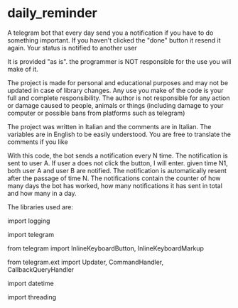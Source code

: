 # daily_reminder
A telegram bot that every day send you a notification if you have to do something important. If you haven't clicked the "done" button it resend it again. Your status is notified to another user

It is provided "as is". the programmer is NOT responsible for the use you will make of it.

The project is made for personal and educational purposes and may not be updated in case of library changes. Any use you make of the code is your full and complete responsibility. The author is not responsible for any action or damage caused to people, animals or things (including damage to your computer or possible bans from platforms such as telegram)

The project was written in Italian and the comments are in Italian. The variables are in English to be easily understood. You are free to translate the comments if you like

With this code, the bot sends a notification every N time. The notification is sent to user A. If user a does not click the button, I will enter. given time N1, both user A and user B are notified. The notification is automatically resent after the passage of time N. The notifications contain the counter of how many days the bot has worked, how many notifications it has sent in total and how many in a day.

The libraries used are:

import logging

import telegram

from telegram import InlineKeyboardButton, InlineKeyboardMarkup

from telegram.ext import Updater, CommandHandler, CallbackQueryHandler

import datetime

import threading
